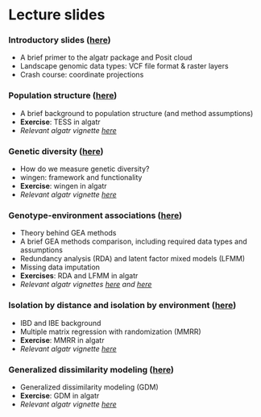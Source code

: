 # Lecture slides

### Introductory slides ([here](REFER))
  - A brief primer to the algatr package and Posit cloud
  - Landscape genomic data types: VCF file format & raster layers
  - Crash course: coordinate projections

### Population structure ([here](REFER))
  - A brief background to population structure (and method assumptions)
  - **Exercise**: TESS in algatr
  - *Relevant algatr vignette [here](https://thewanglab.github.io/algatr/articles/TESS_vignette.html)*

### Genetic diversity ([here](REFER))
  - How do we measure genetic diversity?
  - wingen: framework and functionality
  - **Exercise**: wingen in algatr
  - *Relevant algatr vignette [here](https://thewanglab.github.io/algatr/articles/wingen_vignette.html)*

### Genotype-environment associations ([here](REFER))
  - Theory behind GEA methods
  - A brief GEA methods comparison, including required data types and assumptions
  - Redundancy analysis (RDA) and latent factor mixed models (LFMM)
  - Missing data imputation
  - **Exercises**: RDA and LFMM in algatr
  - *Relevant algatr vignettes [here](https://thewanglab.github.io/algatr/articles/RDA_vignette.html) and [here](https://thewanglab.github.io/algatr/articles/LFMM_vignette.html)*

### Isolation by distance and isolation by environment ([here](REFER))
  - IBD and IBE background
  - Multiple matrix regression with randomization (MMRR)
  - **Exercise**: MMRR in algatr
  - *Relevant algatr vignette [here](https://thewanglab.github.io/algatr/articles/MMRR_vignette.html)*

### Generalized dissimilarity modeling ([here](REFER))
  - Generalized dissimilarity modeling (GDM)
  - **Exercise**: GDM in algatr
  - *Relevant algatr vignette [here](https://thewanglab.github.io/algatr/articles/GDM_vignette.html)*
